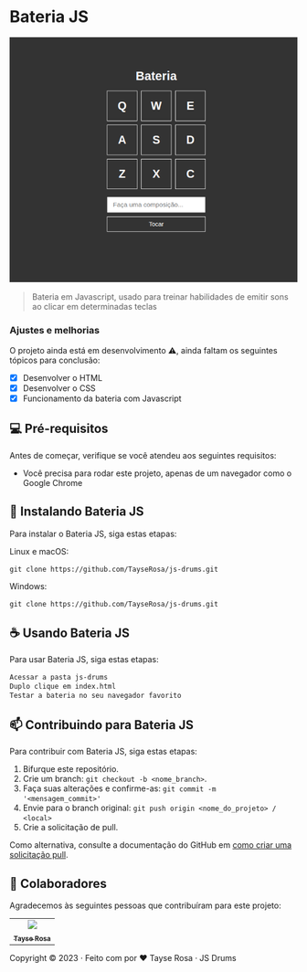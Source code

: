 # Bateria JS

<img src="drums.png" alt="Exemplo imagem">

> Bateria em Javascript, usado para treinar habilidades de emitir sons ao clicar em determinadas teclas

### Ajustes e melhorias

O projeto ainda está em desenvolvimento  ⚠️, ainda faltam os seguintes tópicos para conclusão:

- [x] Desenvolver o HTML
- [x] Desenvolver o CSS
- [x] Funcionamento da bateria com Javascript

## 💻 Pré-requisitos

Antes de começar, verifique se você atendeu aos seguintes requisitos:

- Você precisa para rodar este projeto, apenas de um navegador como o Google Chrome 


## 🚀 Instalando Bateria JS

Para instalar o Bateria JS, siga estas etapas:

Linux e macOS:

```
git clone https://github.com/TayseRosa/js-drums.git
```

Windows:
```
git clone https://github.com/TayseRosa/js-drums.git
```

## ☕ Usando Bateria JS

Para usar Bateria JS, siga estas etapas:

```
Acessar a pasta js-drums
Duplo clique em index.html
Testar a bateria no seu navegador favorito
```

## 📫 Contribuindo para Bateria JS

Para contribuir com Bateria JS, siga estas etapas:

1. Bifurque este repositório.
2. Crie um branch: `git checkout -b <nome_branch>`.
3. Faça suas alterações e confirme-as: `git commit -m '<mensagem_commit>'`
4. Envie para o branch original: `git push origin <nome_do_projeto> / <local>`
5. Crie a solicitação de pull.

Como alternativa, consulte a documentação do GitHub em [como criar uma solicitação pull](https://help.github.com/en/github/collaborating-with-issues-and-pull-requests/creating-a-pull-request).

## 🤝 Colaboradores

Agradecemos às seguintes pessoas que contribuíram para este projeto:

<table>
  <tr>
    <td align="center">
      <a href="https://github.com/TayseRosa" title="Tayse Code Rosa">
        <img src="https://avatars.githubusercontent.com/u/31596454?v=4" width=115><br>
        <sub>
          <b>Tayse Rosa</b>
        </sub>
      </a>
    </td>
  </tr>
</table>

Copyright :copyright: 2023 · Feito com por ❤️ Tayse Rosa · JS Drums
